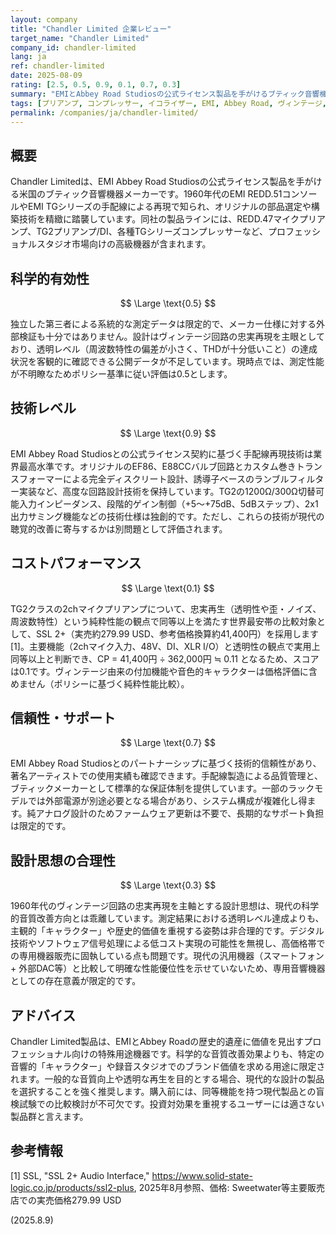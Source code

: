 ```yaml
---
layout: company
title: "Chandler Limited 企業レビュー"
target_name: "Chandler Limited"
company_id: chandler-limited
lang: ja
ref: chandler-limited
date: 2025-08-09
rating: [2.5, 0.5, 0.9, 0.1, 0.7, 0.3]
summary: "EMIとAbbey Road Studiosの公式ライセンス製品を手がけるブティック音響機器メーカー。ヴィンテージ回路の忠実な再現に特化しているが、現代的な測定基準では限定的な性能向上を示している"
tags: [プリアンプ, コンプレッサー, イコライザー, EMI, Abbey Road, ヴィンテージ, ブティック]
permalink: /companies/ja/chandler-limited/
---
```


## 概要

Chandler Limitedは、EMI Abbey Road Studiosの公式ライセンス製品を手がける米国のブティック音響機器メーカーです。1960年代のEMI REDD.51コンソールやEMI TGシリーズの手配線による再現で知られ、オリジナルの部品選定や構築技術を精緻に踏襲しています。同社の製品ラインには、REDD.47マイクプリアンプ、TG2プリアンプ/DI、各種TGシリーズコンプレッサーなど、プロフェッショナルスタジオ市場向けの高級機器が含まれます。

## 科学的有効性

$$ \Large \text{0.5} $$

独立した第三者による系統的な測定データは限定的で、メーカー仕様に対する外部検証も十分ではありません。設計はヴィンテージ回路の忠実再現を主眼としており、透明レベル（周波数特性の偏差が小さく、THDが十分低いこと）の達成状況を客観的に確認できる公開データが不足しています。現時点では、測定性能が不明瞭なためポリシー基準に従い評価は0.5とします。

## 技術レベル

$$ \Large \text{0.9} $$

EMI Abbey Road Studiosとの公式ライセンス契約に基づく手配線再現技術は業界最高水準です。オリジナルのEF86、E88CCバルブ回路とカスタム巻きトランスフォーマーによる完全ディスクリート設計、誘導子ベースのランブルフィルター実装など、高度な回路設計技術を保持しています。TG2の1200Ω/300Ω切替可能入力インピーダンス、段階的ゲイン制御（+5〜+75dB、5dBステップ）、2x1出力サミング機能などの技術仕様は独創的です。ただし、これらの技術が現代の聴覚的改善に寄与するかは別問題として評価されます。

## コストパフォーマンス

$$ \Large \text{0.1} $$

TG2クラスの2chマイクプリアンプについて、忠実再生（透明性や歪・ノイズ、周波数特性）という純粋性能の観点で同等以上を満たす世界最安帯の比較対象として、SSL 2+（実売約279.99 USD、参考価格換算約41,400円）を採用します [1]。主要機能（2chマイク入力、48V、DI、XLR I/O）と透明性の観点で実用上同等以上と判断でき、CP = 41,400円 ÷ 362,000円 ≒ 0.11 となるため、スコアは0.1です。ヴィンテージ由来の付加機能や音色的キャラクターは価格評価に含めません（ポリシーに基づく純粋性能比較）。

## 信頼性・サポート

$$ \Large \text{0.7} $$

EMI Abbey Road Studiosとのパートナーシップに基づく技術的信頼性があり、著名アーティストでの使用実績も確認できます。手配線製造による品質管理と、ブティックメーカーとして標準的な保証体制を提供しています。一部のラックモデルでは外部電源が別途必要となる場合があり、システム構成が複雑化し得ます。純アナログ設計のためファームウェア更新は不要で、長期的なサポート負担は限定的です。

## 設計思想の合理性

$$ \Large \text{0.3} $$

1960年代のヴィンテージ回路の忠実再現を主軸とする設計思想は、現代の科学的音質改善方向とは乖離しています。測定結果における透明レベル達成よりも、主観的「キャラクター」や歴史的価値を重視する姿勢は非合理的です。デジタル技術やソフトウェア信号処理による低コスト実現の可能性を無視し、高価格帯での専用機器販売に固執している点も問題です。現代の汎用機器（スマートフォン + 外部DAC等）と比較して明確な性能優位性を示せていないため、専用音響機器としての存在意義が限定的です。

## アドバイス

Chandler Limited製品は、EMIとAbbey Roadの歴史的遺産に価値を見出すプロフェッショナル向けの特殊用途機器です。科学的な音質改善効果よりも、特定の音響的「キャラクター」や録音スタジオでのブランド価値を求める用途に限定されます。一般的な音質向上や透明な再生を目的とする場合、現代的な設計の製品を選択することを強く推奨します。購入前には、同等機能を持つ現代製品との盲検試験での比較検討が不可欠です。投資対効果を重視するユーザーには適さない製品群と言えます。

## 参考情報

[1] SSL, "SSL 2+ Audio Interface," https://www.solid-state-logic.co.jp/products/ssl2-plus, 2025年8月参照、価格: Sweetwater等主要販売店での実売価格279.99 USD

(2025.8.9)